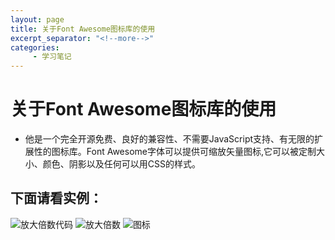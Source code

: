 ```yaml
---
layout: page
title: 关于Font Awesome图标库的使用
excerpt_separator: "<!--more-->"
categories:
     - 学习笔记
---
```


<!--more-->

# 关于Font Awesome图标库的使用
* 他是一个完全开源免费、良好的兼容性、不需要JavaScript支持、有无限的扩展性的图标库。Font Awesome字体可以提供可缩放矢量图标,它可以被定制大小、颜色、阴影以及任何可以用CSS的样式。
## 下面请看实例：
![放大倍数代码](https://gitee.com/ChowiLau/myfirstwarehouse/raw/gh-pages/assets/images/note/2019-07-02-note_1.png)
![放大倍数](https://gitee.com/ChowiLau/myfirstwarehouse/raw/gh-pages/assets/images/note/2019-07-02-note_2.png)
![图标](https://gitee.com/ChowiLau/myfirstwarehouse/blob/gh-pages/assets/images/note/2019-07-02-note_3.png)